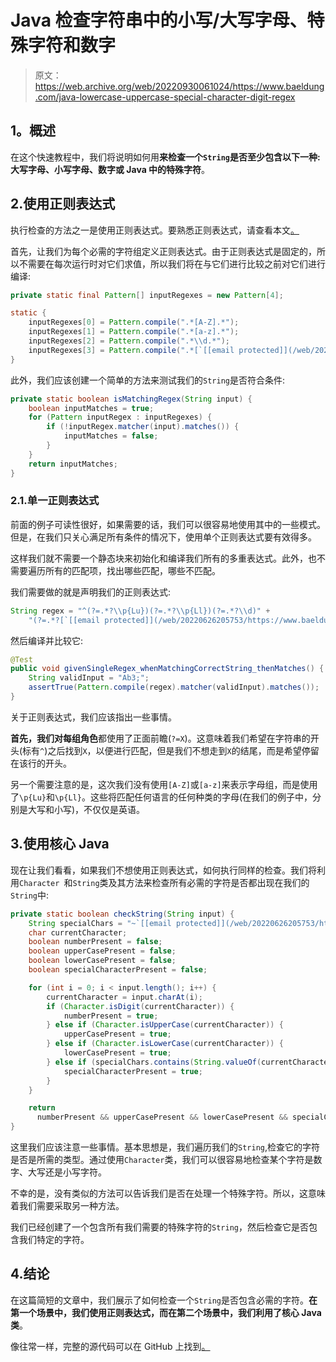# Java 检查字符串中的小写/大写字母、特殊字符和数字

> 原文：<https://web.archive.org/web/20220930061024/https://www.baeldung.com/java-lowercase-uppercase-special-character-digit-regex>

## 1。概述

在这个快速教程中，我们将说明如何用**来检查一个`String`是否至少包含以下一种:大写字母、小写字母、数字或 Java 中的特殊字符**。

## 2.使用正则表达式

执行检查的方法之一是使用正则表达式。要熟悉正则表达式，请查看本文[。](/web/20220626205753/https://www.baeldung.com/regular-expressions-java)

首先，让我们为每个必需的字符组定义正则表达式。由于正则表达式是固定的，所以不需要在每次运行时对它们求值，所以我们将在与它们进行比较之前对它们进行编译:

```java
private static final Pattern[] inputRegexes = new Pattern[4];

static {
    inputRegexes[0] = Pattern.compile(".*[A-Z].*");
    inputRegexes[1] = Pattern.compile(".*[a-z].*");
    inputRegexes[2] = Pattern.compile(".*\\d.*");
    inputRegexes[3] = Pattern.compile(".*[`[[email protected]](/web/20220626205753/https://www.baeldung.com/cdn-cgi/l/email-protection)#$%^&*()\\-_=+\\\\|\\[{\\]};:'\",<.>/?].*");
}
```

此外，我们应该创建一个简单的方法来测试我们的`String`是否符合条件:

```java
private static boolean isMatchingRegex(String input) {
    boolean inputMatches = true;
    for (Pattern inputRegex : inputRegexes) {
        if (!inputRegex.matcher(input).matches()) {
            inputMatches = false;
        }
    }
    return inputMatches;
}
```

### 2.1.单一正则表达式

前面的例子可读性很好，如果需要的话，我们可以很容易地使用其中的一些模式。但是，在我们只关心满足所有条件的情况下，使用单个正则表达式要有效得多。

这样我们就不需要一个静态块来初始化和编译我们所有的多重表达式。此外，也不需要遍历所有的匹配项，找出哪些匹配，哪些不匹配。

我们需要做的就是声明我们的正则表达式:

```java
String regex = "^(?=.*?\\p{Lu})(?=.*?\\p{Ll})(?=.*?\\d)" +
    "(?=.*?[`[[email protected]](/web/20220626205753/https://www.baeldung.com/cdn-cgi/l/email-protection)#$%^&*()\\-_=+\\\\|\\[{\\]};:'\",<.>/?]).*$";
```

然后编译并比较它:

```java
@Test
public void givenSingleRegex_whenMatchingCorrectString_thenMatches() {
    String validInput = "Ab3;";
    assertTrue(Pattern.compile(regex).matcher(validInput).matches());
}
```

关于正则表达式，我们应该指出一些事情。

**首先，我们对每组角色**都使用了正面前瞻(`?=X`)。这意味着我们希望在字符串的开头(标有`^`)之后找到`X`，以便进行匹配，但是我们不想走到`X`的结尾，而是希望停留在该行的开头。

另一个需要注意的是，这次我们没有使用`[A-Z]`或`[a-z]`来表示字母组，而是使用了`\p{Lu}`和`\p{Ll}`。这些将匹配任何语言的任何种类的字母(在我们的例子中，分别是大写和小写)，不仅仅是英语。

## 3.使用核心 Java

现在让我们看看，如果我们不想使用正则表达式，如何执行同样的检查。我们将利用`Character `和`String`类及其方法来检查所有必需的字符是否都出现在我们的`String`中:

```java
private static boolean checkString(String input) {
    String specialChars = "~`[[email protected]](/web/20220626205753/https://www.baeldung.com/cdn-cgi/l/email-protection)#$%^&*()-_=+\\|[{]};:'\",<.>/?";
    char currentCharacter;
    boolean numberPresent = false;
    boolean upperCasePresent = false;
    boolean lowerCasePresent = false;
    boolean specialCharacterPresent = false;

    for (int i = 0; i < input.length(); i++) {
        currentCharacter = input.charAt(i);
        if (Character.isDigit(currentCharacter)) {
            numberPresent = true;
        } else if (Character.isUpperCase(currentCharacter)) {
            upperCasePresent = true;
        } else if (Character.isLowerCase(currentCharacter)) {
            lowerCasePresent = true;
        } else if (specialChars.contains(String.valueOf(currentCharacter))) {
            specialCharacterPresent = true;
        }
    }

    return
      numberPresent && upperCasePresent && lowerCasePresent && specialCharacterPresent;
}
```

这里我们应该注意一些事情。基本思想是，我们遍历我们的`String`,检查它的字符是否是所需的类型。通过使用`Character`类，我们可以很容易地检查某个字符是数字、大写还是小写字符。

不幸的是，没有类似的方法可以告诉我们是否在处理一个特殊字符。所以，这意味着我们需要采取另一种方法。

我们已经创建了一个包含所有我们需要的特殊字符的`String`，然后检查它是否包含我们特定的字符。

## 4.结论

在这篇简短的文章中，我们展示了如何检查一个`String`是否包含必需的字符。**在第一个场景中，我们使用正则表达式，而在第二个场景中，我们利用了核心 Java 类**。

像往常一样，完整的源代码可以在 GitHub 上找到[。](https://web.archive.org/web/20220626205753/https://github.com/eugenp/tutorials/tree/master/core-java-modules/core-java-string-algorithms-2)